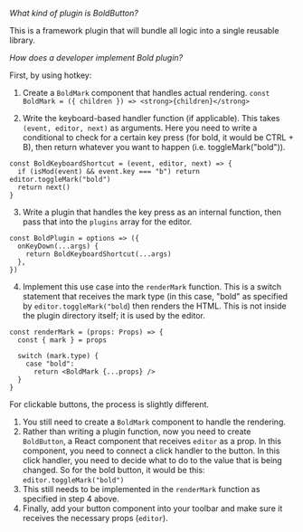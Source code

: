 _What kind of plugin is BoldButton?_

This is a framework plugin that will bundle all logic into a single reusable library.

_How does a developer implement Bold plugin?_

First, by using hotkey:

1. Create a `BoldMark` component that handles actual rendering.
   `const BoldMark = ({ children }) => <strong>{children}</strong>`

2. Write the keyboard-based handler function (if applicable). This takes `(event, editor, next)` as arguments. Here you need to write a conditional to check for a certain key press (for bold, it would be CTRL + B), then return whatever you want to happen (i.e. toggleMark("bold")).

```
const BoldKeyboardShortcut = (event, editor, next) => {
  if (isMod(event) && event.key === "b") return editor.toggleMark("bold")
  return next()
}
```

3. Write a plugin that handles the key press as an internal function, then pass that into the `plugins` array for the editor.

```
const BoldPlugin = options => ({
  onKeyDown(...args) {
    return BoldKeyboardShortcut(...args)
  },
})
```

4. Implement this use case into the `renderMark` function. This is a switch statement that receives the mark type (in this case, "bold" as specified by `editor.toggleMark("bold`) then renders the HTML. This is not inside the plugin directory itself; it is used by the editor.

```
const renderMark = (props: Props) => {
  const { mark } = props

  switch (mark.type) {
    case "bold":
      return <BoldMark {...props} />
  }
}
```

For clickable buttons, the process is slightly different.

1. You still need to create a `BoldMark` component to handle the rendering.
2. Rather than writing a plugin function, now you need to create `BoldButton`, a React component that receives `editor` as a prop. In this component, you need to connect a click handler to the button. In this click handler, you need to decide what to do to the value that is being changed. So for the bold button, it would be this:
   `editor.toggleMark("bold")`
3. This still needs to be implemented in the `renderMark` function as specified in step 4 above.
4. Finally, add your button component into your toolbar and make sure it receives the necessary props (`editor`).
